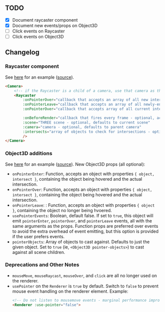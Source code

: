 ## TODO
- [X] Document raycaster component
- [X] Document new events/props on Object3D
- [ ] Click events on Raycaster
- [ ] Click events on Object3D

## Changelog

### Raycaster component

See [here](https://troisjs-instancedcolors.netlify.app/) for an example ([source](https://github.com/SaFrMo/trois-examples/blob/instanced-colors-standalone-demo/src/components/InstancedColors/InstancedColors.vue)).

```html
<Camera>
    <!-- if the Raycaster is a child of a camera, use that camera as the ray origin -->
    <Raycaster 
        :onPointerOver="callback that accepts an array of all new intersections, like onMouseEnter" 
        :onPointerLeave="callback that accepts an array of all newly-ended intersections, like onMouseLeave" 
        :onPointerOver="callback that accepts array of all current intersections"

        :onBeforeRender="callback that fires every frame - optional, accepts the created raycaster. setting this property assumes the user is implementing all raycaster functionality and nullifies all other props and built-in functionality."
        :scene="THREE scene - optional, defaults to current scene"
        :camera="camera - optional, defaults to parent camera"
        :intersects="array of objects to check for intersections - optional, casts against all scene children by default"
        />
</Camera>
```

### Object3D additions

See [here](https://troisjs-pointer-tester-demo.netlify.app/) for an example ([source](https://github.com/SaFrMo/trois-examples/blob/pointer-tester-demo/src/components/PointerTester.vue)). New Object3D props (all optional):

* `onPointerEnter`: Function, accepts an object with properties `{ object, intersect }`, containing the object being hovered and the actual intersection.
* `onPointerOver`: Function, accepts an object with properties `{ object, intersect }`, containing the object being hovered and the actual intersection.
* `onPointerLeave`: : Function, accepts an object with properties `{ object }`, containing the object no longer being hvoered.
* `usePointerEvents`: Boolean, default false. If set to `true`, this object will emit `pointerEnter`, `pointerOver`, and `pointerLeave` events, all with the same arguments as the props. Function props are preferred over events to avoid the extra overhead of event emitting, but this option is provided if the user prefers events.
* `pointerObjects`: Array of objects to cast against. Defaults to just the given object. Set to `true` (ie, `<Object3D pointer-objects>`) to cast against all scene children.

### Deprecations and Other Notes

* `mouseMove`, `mouseRaycast`, `mouseOver`, and `click` are all no longer used on the renderer.
* `usePointer` on the `Renderer` is `true` by default. Switch to `false` to prevent mouse event handling on the renderer element. Example:
    ```html
    <!-- Do not listen to mousemove events - marginal performance improvement -->
    <Renderer :use-pointer="false">
    ```